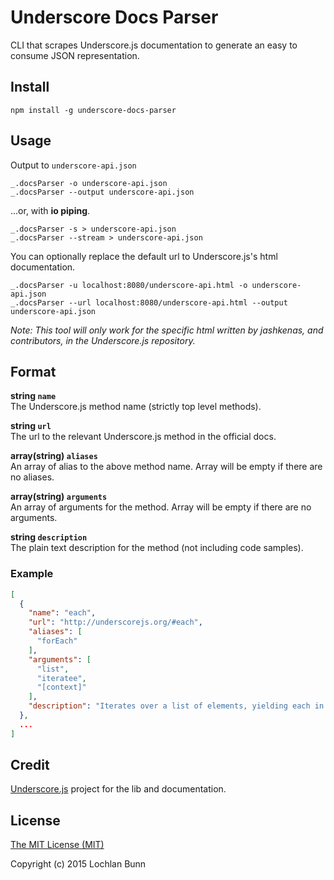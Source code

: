 # Underscore Docs Parser

CLI that scrapes Underscore.js documentation to generate an easy to consume JSON representation.

## Install

```shell
npm install -g underscore-docs-parser
```

## Usage

Output to `underscore-api.json`

```shell
_.docsParser -o underscore-api.json
_.docsParser --output underscore-api.json
```

...or, with **io piping**.
```shell
_.docsParser -s > underscore-api.json
_.docsParser --stream > underscore-api.json
```

You can optionally replace the default url to Underscore.js's html documentation.  
```shell
_.docsParser -u localhost:8080/underscore-api.html -o underscore-api.json
_.docsParser --url localhost:8080/underscore-api.html --output underscore-api.json
```
_Note: This tool will only work for the specific html written by jashkenas, and contributors, in the Underscore.js repository._

## Format

**string `name`**  
The Underscore.js method name (strictly top level methods).

**string `url`**  
The url to the relevant Underscore.js method in the official docs.

**array(string) `aliases`**  
An array of alias to the above method name. Array will be empty if there are no aliases.

**array(string) `arguments`**  
An array of arguments for the method. Array will be empty if there are no arguments.

**string `description`**  
The plain text description for the method (not including code samples).

### Example

```json
[
  {
    "name": "each",
    "url": "http://underscorejs.org/#each",
    "aliases": [
      "forEach"
    ],
    "arguments": [
      "list",
      "iteratee",
      "[context]"
    ],
    "description": "Iterates over a list of elements, yielding each in turn to an iteratee function. The iteratee is bound to the context object, if one is passed. Each invocation of iteratee is called with three arguments:(element, index, list). If list is a JavaScript object, iteratee's arguments will be (value, key, list). Returns the list for chaining."
  },
  ...
]
```

## Credit

[Underscore.js](https://github.com/jashkenas/underscore) project for the lib and documentation.

## License

[The MIT License (MIT)](http://opensource.org/licenses/MIT)

Copyright (c) 2015 Lochlan Bunn
